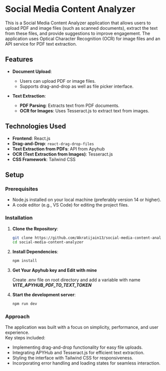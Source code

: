 # Social Media Content Analyzer

This is a Social Media Content Analyzer application that allows users to upload PDF and image files (such as scanned documents), extract the text from these files, and provide suggestions to improve engagement. The application uses Optical Character Recognition (OCR) for image files and an API service for PDF text extraction.

## Features

- **Document Upload**: 
  - Users can upload PDF or image files.
  - Supports drag-and-drop as well as file picker interface.

- **Text Extraction**:
  - **PDF Parsing**: Extracts text from PDF documents.
  - **OCR for Images**: Uses Tesseract.js to extract text from images.

## Technologies Used

- **Frontend**: React.js
- **Drag-and-Drop**: `react-drag-drop-files`
- **Text Extraction from PDFs**: API from Apyhub
- **OCR (Text Extraction from Images)**: Tesseract.js
- **CSS Framework**: Tailwind CSS

## Setup

### Prerequisites
- Node.js installed on your local machine (preferably version 14 or higher).
- A code editor (e.g., VS Code) for editing the project files.

### Installation

1. **Clone the Repository**:

   ```bash
   git clone https://github.com/Akratijain13/social-media-content-analyzer.git
   cd social-media-content-analyzer
   
2. **Install Dependencies**:

   ```bash
   npm install

3. **Get Your Apyhub key and Edit with mine**

   Create .env file on root directory and add a variable with name ***VITE_APYHUB_PDF_TO_TEXT_TOKEN***


5. **Start the development server**:

   ```bash
   npm run dev

### Approach

The application was built with a focus on simplicity, performance, and user experience.  
Key steps included:  

- Implementing drag-and-drop functionality for easy file uploads.  
- Integrating APYHub and Tesseract.js for efficient text extraction.  
- Styling the interface with Tailwind CSS for responsiveness.  
- Incorporating error handling and loading states for seamless interaction.  
